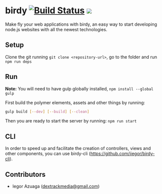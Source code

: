 # birdy [![Build Status](https://travis-ci.org/iiegor/birdy.svg)](https://travis-ci.org/iiegor/birdy) ![](https://david-dm.org/iiegor/birdy.svg)
Make fly your web applications with birdy, an easy way to start developing node.js websites with all the newest technologies.

## Setup
Clone the git running ``git clone <repository-url>``, go to the folder and run ``npm run deps``

## Run
**Note:** You will need to have gulp globally installed, ``npm install --global gulp``

First build the polymer elements, assets and other things by running:
```sh
gulp build [--dev] [--build] [--clean]
```

Then you are ready to start the server by running: ``npm run start``

## CLI
In order to speed up and facilitate the creation of controllers, views and other components, you can use birdy-cli (https://github.com/iiegor/birdy-cli).

## Contributors
* Iegor Azuaga (dextrackmedia@gmail.com)
